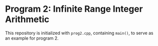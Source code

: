 # Program 2: Infinite Range Integer Arithmetic

This repository is initialized with ```prog2.cpp```, containing ```main()```, to serve as an example for program 2.
